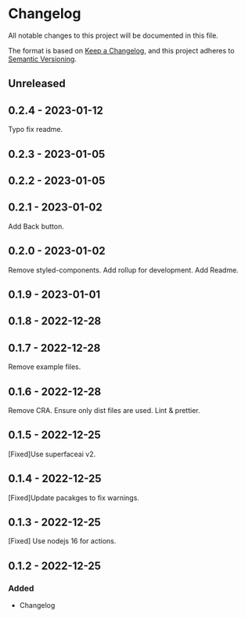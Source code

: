 # Changelog

All notable changes to this project will be documented in this file.

The format is based on [Keep a Changelog](https://keepachangelog.com/en/1.0.0/),
and this project adheres to [Semantic Versioning](https://semver.org/spec/v2.0.0.html).

## Unreleased

## 0.2.4 - 2023-01-12
Typo fix readme.

## 0.2.3 - 2023-01-05

## 0.2.2 - 2023-01-05

## 0.2.1 - 2023-01-02
Add Back button.

## 0.2.0 - 2023-01-02
Remove styled-components.
Add rollup for development.
Add Readme.

## 0.1.9 - 2023-01-01

## 0.1.8 - 2022-12-28

## 0.1.7 - 2022-12-28
Remove example files.

## 0.1.6 - 2022-12-28
Remove CRA.
Ensure only dist files are used.
Lint & prettier.

## 0.1.5 - 2022-12-25
[Fixed]Use superfaceai v2.

## 0.1.4 - 2022-12-25
[Fixed]Update pacakges to fix warnings.

## 0.1.3 - 2022-12-25
[Fixed] Use nodejs 16 for actions.

## 0.1.2 - 2022-12-25
### Added
- Changelog
